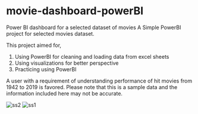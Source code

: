 # movie-dashboard-powerBI
Power BI dashboard for a selected dataset of movies
A Simple PowerBI project for selected movies dataset.

This project aimed for,
1. Using PowerBI for cleaning and loading data from excel sheets
2. Using visualizations for better perspective
3. Practicing using PowerBI

A user with a requirement of understanding performance of hit movies from 1942 to 2019 is favored.
Please note that this is a sample data and the information included here may not be accurate.

![ss2](https://github.com/HimakaraL/movie-dashboard-powerBI/assets/143909843/db532d7b-19e2-4e9c-b40e-2406927d1437)
![ss1](https://github.com/HimakaraL/movie-dashboard-powerBI/assets/143909843/b297e19e-65d5-4549-a2ea-a9d74c969412)

